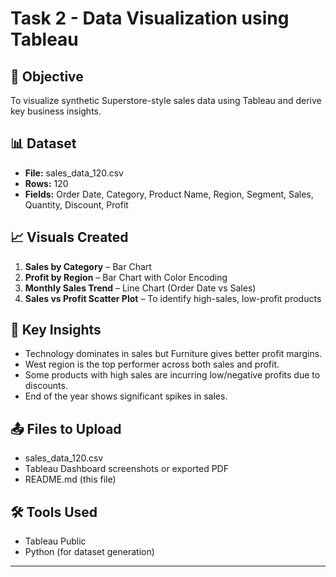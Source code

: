 
# Task 2 - Data Visualization using Tableau

## 📌 Objective
To visualize synthetic Superstore-style sales data using Tableau and derive key business insights.

## 📊 Dataset
- **File:** sales_data_120.csv
- **Rows:** 120
- **Fields:** Order Date, Category, Product Name, Region, Segment, Sales, Quantity, Discount, Profit

## 📈 Visuals Created
1. **Sales by Category** – Bar Chart
2. **Profit by Region** – Bar Chart with Color Encoding
3. **Monthly Sales Trend** – Line Chart (Order Date vs Sales)
4. **Sales vs Profit Scatter Plot** – To identify high-sales, low-profit products

## 📌 Key Insights
- Technology dominates in sales but Furniture gives better profit margins.
- West region is the top performer across both sales and profit.
- Some products with high sales are incurring low/negative profits due to discounts.
- End of the year shows significant spikes in sales.

## 📤 Files to Upload
- sales_data_120.csv
- Tableau Dashboard screenshots or exported PDF
- README.md (this file)

## 🛠 Tools Used
- Tableau Public
- Python (for dataset generation)

---
